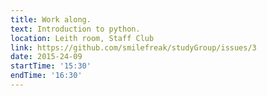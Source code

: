 ```yaml
---
title: Work along. 
text: Introduction to python. 
location: Leith room, Staff Club
link: https://github.com/smilefreak/studyGroup/issues/3 
date: 2015-24-09
startTime: '15:30'
endTime: '16:30'
---
```


